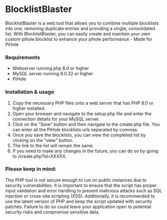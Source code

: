 # BlocklistBlaster
BlocklistBlaster is a web tool that allows you to combine multiple blocklists into one, removing duplicate entries and providing a single, consolidated list. With BlocklistBlaster, you can easily create and maintain your own custom pihole blocklist to enhance your pihole performance - Made for PiHole

### Requirements
- Webserver running php 8.0 or higher
- MySQL server running 8.0.32 or higher
- PiHole

### Installation & usage
1. Copy the necessary PHP files onto a web server that has PHP 8.0 or higher installed.
2. Open your browser and navigate to the setup.php file and enter the connection details for your MySQL server.
3. Click on the "Save" button and then navigate to the create.php file. You can enter all the PiHole blocklists urls separated by commas.
4. Once you save the blocklists, you can view the completed list by clicking on the "view" button.
5. The link to the list will remain the same.
6. If you need to make any changes in the future, you can do so by going to /create.php?id=XXXXX.

### Please keep in mind:
This PHP tool is not secure enough to run on public instances due to security vulnerabilities. It is important to ensure that the script has proper input validation and error handling to prevent malicious attacks such as SQL injection or cross-site scripting (XSS). Additionally, it is recommended to use the latest version of PHP and keep the script updated with security patches. Failure to do so could leave your application open to potential security risks and compromise sensitive data.
